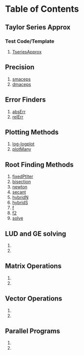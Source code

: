# Table of Contents
## Taylor Series Approx
### Test Code/Template
1. [TseriesApprox](https://github.com/nicoleefleming/math4610/blob/master/softwareManual/Pages/TseriesApprox.md)

## Precision
1. [smaceps](https://github.com/nicoleefleming/math4610/blob/master/softwareManual/Pages/smaceps.md)
2. [dmaceps](https://github.com/nicoleefleming/math4610/blob/master/softwareManual/Pages/dmaceps.md)

## Error Finders
1. [absErr](https://github.com/nicoleefleming/math4610/blob/master/softwareManual/Pages/absErr.md)
2. [relErr](https://github.com/nicoleefleming/math4610/blob/master/softwareManual/Pages/relErr.md)

## Plotting Methods
1. [log-logplot](https://github.com/nicoleefleming/math4610/blob/master/softwareManual/Pages/log-logplot.md)
2. [plotMany](https://github.com/nicoleefleming/math4610/blob/master/softwareManual/Pages/plotMany.md)

## Root Finding Methods
1. [fixedPtIter](https://github.com/nicoleefleming/math4610/blob/master/softwareManual/Pages/fixedPtIter.md)
2. [bisection](https://github.com/nicoleefleming/math4610/blob/master/softwareManual/Pages/bisection.md)
3. [newton](https://github.com/nicoleefleming/math4610/blob/master/softwareManual/Pages/newton.md)
4. [secant](https://github.com/nicoleefleming/math4610/blob/master/softwareManual/Pages/secant.md)
5. [hybridN](https://github.com/nicoleefleming/math4610/blob/master/softwareManual/Pages/hybridN.md)
6. [hybridS](https://github.com/nicoleefleming/math4610/blob/master/softwareManual/Pages/hybridS.md)
7. [f](https://github.com/nicoleefleming/math4610/blob/master/softwareManual/Pages/f.md)
8. [f2](https://github.com/nicoleefleming/math4610/blob/master/softwareManual/Pages/f2.md)
9. [solve](https://github.com/nicoleefleming/math4610/blob/master/softwareManual/Pages/solve.md)

## LUD and GE solving
1. []()
2. []()

## Matrix Operations
1. []()
2. []()

## Vector Operations
1. []()
2. []()

## Parallel Programs
1. []()
2. []()

